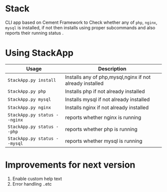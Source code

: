 # Stack
CLI app based on Cement Framework to Check whether any of `php`, `nginx`, `mysql` is installed, if not then installs using proper subcommands and also reports their running status .

Using StackApp
==============
**Usage**|**Description**
-------------|------
`StackApp.py install` | Installs any of php,mysql,nginx if not already installed
`StackApp.py php` | Installs php if not already installed
`StackApp.py mysql`| Installs mysql if not already installed
`StackApp.py nginx`| Installs nginx if not already installed
`StackApp.py status --nginx` | reports whether nginx is running
`StackApp.py status --php` | reports whether php is running
`StackApp.py status --mysql` | reports whether mysql is running


Improvements for next version
=================================
1. Enable custom help text
2. Error handling ..etc
